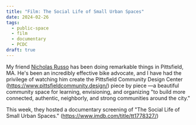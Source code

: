 ```yaml
---
title: "Film: The Social Life of Small Urban Spaces"
date: 2024-02-26
tags:
  - public-space
  - film
  - documentary
  - PCDC
draft: true
---
```

My friend [Nicholas Russo](https://www.linkedin.com/in/nicholas-russo-19921221b/) has been doing remarkable things in Pittsfield, MA. He's been an incredibly effective bike advocate, and I have had the privilege of watching him create the Pittsfield Community Design Center (https://www.pittsfieldcommunity.design/) piece by piece —a beautiful community space for learning, envisioning, and organizing "to build more connected, authentic, neighborly, and strong communities around the city."

This week, they hosted a documentary screening of "The Social Life of Small Urban Spaces." (https://www.imdb.com/title/tt1778327/)



